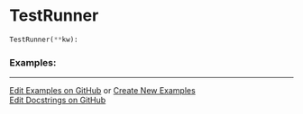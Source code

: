 # <a id="Peeves.TestUtils.TestRunner">TestRunner</a>

```python
TestRunner(**kw): 
```
 

### Examples: 


___

[Edit Examples on GitHub](https://github.com/McCoyGroup/References/edit/gh-pages/Documentation/examples/Peeves/TestUtils/TestRunner.md) or 
[Create New Examples](https://github.com/McCoyGroup/References/new/gh-pages/?filename=Documentation/examples/Peeves/TestUtils/TestRunner.md) <br/>
[Edit Docstrings on GitHub](https://github.com/McCoyGroup/Peeves/edit/master/TestUtils.py?message=Update%20Docs)